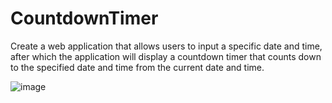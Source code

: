 # CountdownTimer   
Create a web application that allows users to input a specific date and time, after which the application will display a countdown timer that counts down to the specified date and time from the current date and time.

![image](https://github.com/user-attachments/assets/f51ab2bf-3154-4f98-ae8d-ace7d29b939e)

